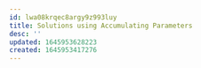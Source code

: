 ```yaml
---
id: lwa08krqec8argy9z993luy
title: Solutions using Accumulating Parameters
desc: ''
updated: 1645953628223
created: 1645953417276
---
```


